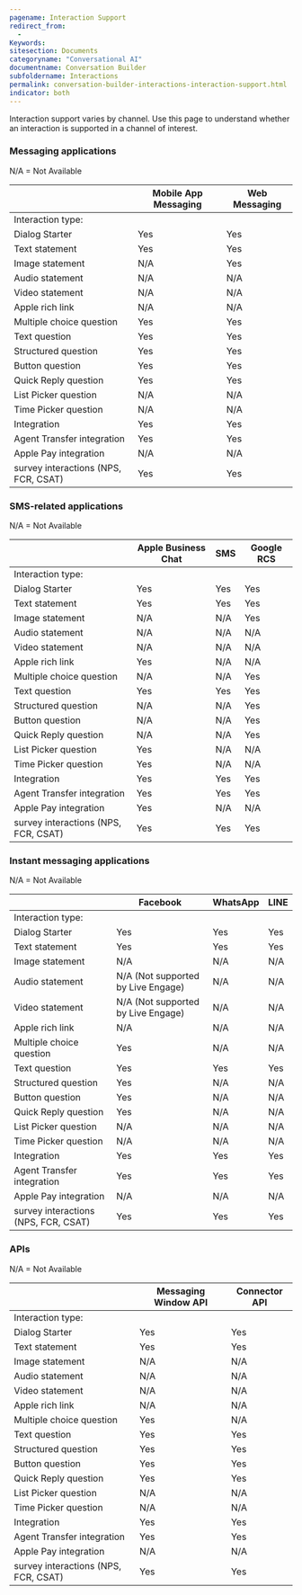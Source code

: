```yaml
---
pagename: Interaction Support
redirect_from:
  - 
Keywords:
sitesection: Documents
categoryname: "Conversational AI"
documentname: Conversation Builder
subfoldername: Interactions
permalink: conversation-builder-interactions-interaction-support.html
indicator: both
---
```


Interaction support varies by channel. Use this page to understand whether an interaction is supported in a channel of interest.

### Messaging applications

N/A = Not Available

| | Mobile App Messaging | Web Messaging |
| ---- | ---- | ---- |
| Interaction type: | | |
| Dialog Starter | Yes | Yes |
| Text statement | Yes | Yes |
| Image statement | N/A | Yes |
| Audio statement | N/A | N/A |
| Video statement | N/A | N/A |
| Apple rich link | N/A | N/A |
| Multiple choice question | Yes | Yes |
| Text question | Yes | Yes |
| Structured question | Yes | Yes |
| Button question | Yes | Yes |
| Quick Reply question | Yes | Yes |
| List Picker question | N/A | N/A |
| Time Picker question | N/A | N/A |
| Integration | Yes | Yes |
| Agent Transfer integration | Yes | Yes|
| Apple Pay integration | N/A | N/A |
| survey interactions (NPS, FCR, CSAT) | Yes | Yes |

### SMS-related applications

N/A = Not Available

| | Apple Business Chat | SMS | Google RCS |
| ---- | ---- | ---- | ---- |
| Interaction type: | | | |
| Dialog Starter | Yes | Yes | Yes |
| Text statement | Yes | Yes | Yes |
| Image statement | N/A | N/A | Yes |
| Audio statement | N/A | N/A | N/A |
| Video statement | N/A | N/A | N/A |
| Apple rich link | Yes | N/A | N/A |
| Multiple choice question | N/A | N/A | Yes |
| Text question | Yes | Yes | Yes |
| Structured question | N/A | N/A | Yes |
| Button question | N/A | N/A | Yes |
| Quick Reply question | N/A | N/A | Yes |
| List Picker question | Yes | N/A | N/A |
| Time Picker question | Yes | N/A | N/A |
| Integration | Yes | Yes | Yes |
| Agent Transfer integration | Yes | Yes | Yes |
| Apple Pay integration | Yes | N/A | N/A |
| survey interactions (NPS, FCR, CSAT) | Yes | Yes | Yes |

### Instant messaging applications

N/A = Not Available

| | Facebook | WhatsApp | LINE |
| ---- | ---- | ---- | ---- |
| Interaction type: | | | |
| Dialog Starter | Yes | Yes | Yes |
| Text statement | Yes | Yes | Yes |
| Image statement | N/A | N/A | N/A |
| Audio statement | N/A (Not supported by Live Engage) | N/A | N/A |
| Video statement | N/A (Not supported by Live Engage) | N/A | N/A |
| Apple rich link | N/A | N/A | N/A |
| Multiple choice question | Yes | N/A | N/A |
| Text question | Yes | Yes | Yes |
| Structured question | Yes | N/A | N/A |
| Button question | Yes | N/A | N/A |
| Quick Reply question | Yes | N/A | N/A |
| List Picker question | N/A | N/A | N/A |
| Time Picker question | N/A | N/A | N/A |
| Integration | Yes | Yes | Yes |
| Agent Transfer integration | Yes | Yes | Yes |
| Apple Pay integration | N/A | N/A | N/A |
| survey interactions (NPS, FCR, CSAT) | Yes | Yes | Yes |

### APIs

N/A = Not Available

| | Messaging Window API | Connector API |
| ---- | ---- | ---- |
| Interaction type: | | |
| Dialog Starter | Yes | Yes |
| Text statement | Yes | Yes |
| Image statement | N/A | N/A |
| Audio statement | N/A | N/A |
| Video statement | N/A | N/A |
| Apple rich link | N/A | N/A |
| Multiple choice question | Yes | N/A |
| Text question | Yes | Yes |
| Structured question | Yes | Yes |
| Button question | Yes | Yes |
| Quick Reply question | Yes | Yes |
| List Picker question | N/A | N/A |
| Time Picker question | N/A | N/A |
| Integration | Yes | Yes |
| Agent Transfer integration | Yes | Yes |
| Apple Pay integration | N/A | N/A |
| survey interactions (NPS, FCR, CSAT) | Yes | Yes |
